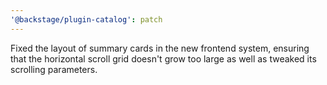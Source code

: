 ```yaml
---
'@backstage/plugin-catalog': patch
---
```


Fixed the layout of summary cards in the new frontend system, ensuring that the horizontal scroll grid doesn't grow too large as well as tweaked its scrolling parameters.
